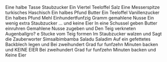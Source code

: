 Eine halbe Tasse Staubzucker
Ein Viertel Teeloffel Salz
Eine Messerspitze turkisches Haschisch
Ein halbes Pfund Butter
Ein Teeloffel Vanillenzucker
Ein halbes Pfund Mehl
Einhundertfunfzig Gramm gemahlene Nusse
Ein wenig extra Staubzucker
... und keine Eier
In eine Schussel geben
Butter einruhren
Gemahlene Nusse zugeben und
Den Teig verkneten
Augenballgro? e Stucke vom Teig formen
Im Staubzucker walzen und
Sagt die Zauberworter
Simsalbimbamba Saladu Saladim
Auf ein gefettetes Backblech legen und
Bei zweihundert Grad fur funfzehn Minuten backen und
KEINE EIER
Bei zweihundert Grad fur funfzehn Minuten backen und
Keine Eier
